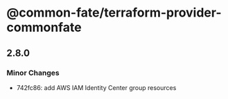 # @common-fate/terraform-provider-commonfate

## 2.8.0

### Minor Changes

- 742fc86: add AWS IAM Identity Center group resources
